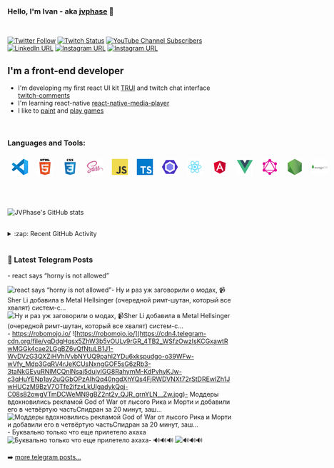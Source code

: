 ### Hello, I'm Ivan - aka [jvphase][github] 👋

<br/>

[![Twitter Follow](https://img.shields.io/twitter/follow/jvphase?color=1da1f2&logo=twitter&style=for-the-badge)][twitter]
[![Twitch Status](https://img.shields.io/twitch/status/jvphase?color=%239146ff&logo=twitch&style=for-the-badge)][twitch]
[![YouTube Channel Subscribers](https://img.shields.io/youtube/channel/subscribers/UCdsovUd-5SChEk2pNzsNbeA?color=ff0000&logo=youtube&style=for-the-badge)][youtube]
<br/>
[![LinkedIn URL](https://img.shields.io/static/v1?color=0a66c2&label=LinkedIn&logo=linkedin&message=%20&style=for-the-badge)][linkedin]
[![Instagram URL](https://img.shields.io/static/v1?color=ff204a&label=artphase.jv&logo=instagram&message=%20&style=for-the-badge)][instagram]
[![Instagram URL](https://img.shields.io/static/v1?color=0088cc&label=doebushka&logo=telegram&message=%20&style=for-the-badge)][telegram]

## I'm a front-end developer

- I'm developing my first react UI kit [TRUI][trui] and twitch chat interface [twitch-comments][tc]
- I'm learning react-native [react-native-media-player][rn]
- I like to [paint][instagram] and [play games][twitch]

<br />

### Languages and Tools:

<div style="display: flex;">
    <img style="margin: 10px; flex: 1" alt="Visual Studio Code" width="36px" src="https://raw.githubusercontent.com/github/explore/80688e429a7d4ef2fca1e82350fe8e3517d3494d/topics/visual-studio-code/visual-studio-code.png" />
    <img style="margin: 10px; flex: 1" alt="HTML5" width="36px" src="https://raw.githubusercontent.com/github/explore/80688e429a7d4ef2fca1e82350fe8e3517d3494d/topics/html/html.png" />
    <img style="margin: 10px; flex: 1" alt="CSS3" width="36px" src="https://raw.githubusercontent.com/github/explore/80688e429a7d4ef2fca1e82350fe8e3517d3494d/topics/css/css.png" />
    <img style="margin: 10px; flex: 1" alt="Sass" width="36px" src="https://raw.githubusercontent.com/github/explore/80688e429a7d4ef2fca1e82350fe8e3517d3494d/topics/sass/sass.png" />
    <img style="margin: 10px; flex: 1" alt="JavaScript" width="36px" src="https://raw.githubusercontent.com/github/explore/80688e429a7d4ef2fca1e82350fe8e3517d3494d/topics/javascript/javascript.png" />
    <img style="margin: 10px; flex: 1" alt="TypeScript" width="36px" src="https://raw.githubusercontent.com/github/explore/80688e429a7d4ef2fca1e82350fe8e3517d3494d/topics/typescript/typescript.png" />
    <img style="margin: 10px; flex: 1" alt="ESLint" width="36px" src="https://raw.githubusercontent.com/github/explore/80688e429a7d4ef2fca1e82350fe8e3517d3494d/topics/eslint/eslint.png" />
    <img style="margin: 10px; flex: 1" alt="React" width="36px" src="https://raw.githubusercontent.com/github/explore/80688e429a7d4ef2fca1e82350fe8e3517d3494d/topics/react/react.png" />
    <img style="margin: 10px; flex: 1" alt="Angular" width="36px" src="https://raw.githubusercontent.com/github/explore/80688e429a7d4ef2fca1e82350fe8e3517d3494d/topics/angular/angular.png" />
    <img style="margin: 10px; flex: 1" alt="Vue.js" width="36px" src="https://raw.githubusercontent.com/github/explore/80688e429a7d4ef2fca1e82350fe8e3517d3494d/topics/vue/vue.png" />
    <img style="margin: 10px; flex: 1" alt="GraphQL" width="36px" src="https://raw.githubusercontent.com/github/explore/80688e429a7d4ef2fca1e82350fe8e3517d3494d/topics/graphql/graphql.png" />
    <img style="margin: 10px; flex: 1" alt="Node.js" width="36px" src="https://raw.githubusercontent.com/github/explore/80688e429a7d4ef2fca1e82350fe8e3517d3494d/topics/nodejs/nodejs.png" />
    <img style="margin: 10px; flex: 1" alt="MongoDB" width="36px" src="https://raw.githubusercontent.com/github/explore/80688e429a7d4ef2fca1e82350fe8e3517d3494d/topics/mongodb/mongodb.png" />
    <img style="margin: 10px; flex: 1" alt="Mongoose" width="36px" src="https://raw.githubusercontent.com/github/explore/80688e429a7d4ef2fca1e82350fe8e3517d3494d/topics/mongoose/mongoose.png" />
    <img style="margin: 10px; flex: 1" alt="PostgreSQL" width="36px" src="https://raw.githubusercontent.com/github/explore/80688e429a7d4ef2fca1e82350fe8e3517d3494d/topics/postgresql/postgresql.png" />
    <img style="margin: 10px; flex: 1" alt="Git" width="36px" src="https://raw.githubusercontent.com/github/explore/80688e429a7d4ef2fca1e82350fe8e3517d3494d/topics/git/git.png" />
    <img style="margin: 10px; flex: 1" alt="GitHub" width="36px" src="https://raw.githubusercontent.com/github/explore/78df643247d429f6cc873026c0622819ad797942/topics/github/github.png" />
    <img style="margin: 10px; flex: 1" alt="Storybook" width="36px" src="https://raw.githubusercontent.com/github/explore/80688e429a7d4ef2fca1e82350fe8e3517d3494d/topics/storybook/storybook.png" />
    <img style="margin: 10px; flex: 1" alt="Terminal" width="36px" src="https://raw.githubusercontent.com/github/explore/80688e429a7d4ef2fca1e82350fe8e3517d3494d/topics/terminal/terminal.png" />
    <img style="margin: 10px; flex: 1" alt="Docker" width="36px" src="https://raw.githubusercontent.com/github/explore/80688e429a7d4ef2fca1e82350fe8e3517d3494d/topics/docker/docker.png" />
</div>
<br/><br/><br/>

![JVPhase's GitHub stats](https://github-readme-stats.vercel.app/api?username=jvphase)

<br/>

<details>
  <summary>:zap: Recent GitHub Activity</summary>
  
<!--START_SECTION:activity-->
1. 🎉 Merged PR [#3](https://github.com/JVPhase/JVPhase/pull/3) in [JVPhase/JVPhase](https://github.com/JVPhase/JVPhase)
2. ❗️ Closed issue [#2](https://github.com/JVPhase/rent-scraper/issues/2) in [JVPhase/rent-scraper](https://github.com/JVPhase/rent-scraper)
3. 🎉 Merged PR [#1](https://github.com/JVPhase/rent-scraper/pull/1) in [JVPhase/rent-scraper](https://github.com/JVPhase/rent-scraper)
4. 🎉 Merged PR [#18](https://github.com/JVPhase/trui/pull/18) in [JVPhase/trui](https://github.com/JVPhase/trui)
5. 💪 Opened PR [#18](https://github.com/JVPhase/trui/pull/18) in [JVPhase/trui](https://github.com/JVPhase/trui)
<!--END_SECTION:activity-->

</details>

<br/>

### 📕 Latest Telegram Posts

<!-- BLOG-POST-LIST:START -->- react says “horny is not allowed”
![react says “horny is not allowed”](https://cdn4.telegram-cdn.org/file/s08qfsiYHBV69QzlBP1aPZVoOiaCKQ4rIA5AI7Aezh3RA_CiisRN5btJqYZ9_UlcCSGz-9btpS5hD9eucsIJHhHdtE0bXIpUiK710NWjTbebzEcLgS90kkkNu-SnkGC2R43eBweJOsmI6UrdgwJLJ8NKt4zV-80SMGAPZzRpvJklEpZTnVCf0-NxzgVIeN2xmqFkjVeF7yF2drqJxqDGOtRtZfcPtafj3WsYCON5xTAFXhpw9imnGnPRIM126qFY2Q5g2oneKNqOWn7w9qqMWmDTuDOXMdaJB6JZLJAmq7LyIVSNxrfQ3k6ax9r64WJItdNZioZ97pnPWzWdO8wTRw.jpg)- Ну и раз уж заговорили о модах, 📹Sher Li добавила в Metal Hellsinger &lpar;очередной римт-шутан, который все хвалят&rpar; систем-с...
![Ну и раз уж заговорили о модах, 📹Sher Li добавила в Metal Hellsinger &lpar;очередной римт-шутан, который все хвалят&rpar; систем-с...](https://cdn4.telegram-cdn.org/file/ucKN454S-lOcMFhpdwobatOAcoP66Xrz7KkNTLLx0BMS-CdFb-Esq5n_izOjIk5t_AzdSJIrCp10K0fGlKt37BJV3z3yc9fY3ich6o1ClCweY5sgmZTnCApo8fdLwWTT4iWnFArW1IBaiXOw6L289vrqe0jKfqO9RRTS9L0V6oHBj9QOyNM_XZnjzmzLO7MF1mGZgr1Dhn3qaw9SPhKmuSxVg_YKKKJyLD4x5k6Wu825lP53sWKNImTtONFWS8Pg6As-xsK8_hoK1_9sFNoddftPSbS1YvG9K4fDXXqNTol2z02nq6l9TYQNhDRW7DWfYCz3OrX_AbpPA6De5JFdhw.jpg)- https://robomojo.io/
![https://robomojo.io/](https://cdn4.telegram-cdn.org/file/vqDdgHqsx5ZhW3b5vOULv9rGR_4TB2_WSfzOwzIsKCGxawtRwMGGk4cae2LGgBZ6vQfNtuLB1J1-WvDVzG3QXZiHVhiVvbNYUQ9pahl2YDu6xkspudgo-o39WFw-wVfy_Mdp3GqRV4rJeKCUsNxngGOF5sG6zRb3-3taNkGEyuRNlMCQnlNsaj5dujylGG8RahymM-KdPvhyKJw-c3qHuYENp1ay2uQGbOPzAIhQq40ngdXhYQs4FjRWDVNXt72rStDREwIZh1JwHUCzM9BzV7OTfe2ifzxLkUIgadykQqj-C08s82owgVTmDCWeMN9gBZ2nt2y_QJR_grnYLN__Zw.jpg)- Моддеры вдохновились рекламой God of War от лысого Рика и Морти и добавили его в четвёртую частьСпидран за 20 минут, заш...
![Моддеры вдохновились рекламой God of War от лысого Рика и Морти и добавили его в четвёртую частьСпидран за 20 минут, заш...](https://cdn4.telegram-cdn.org/file/QKY1FgGLQ-1o3VkC7vfvqikgexS2OtAAKbEnT2dDYaOcILOWCrVodSbo4rCU5Pgo3OahogBjxacIDduwOftDihXtFXfKblebVIAToqd9niFhXXYaffFzzkcOzKRquOSUivdqpGBFntXf_lpYLosVFB62NoxfbpSwXvLh2qfemYhZ9-8yZynxTvnwvxGywwIfey8iiVaRx1pMPVf0DhtndPn1VNs0mV5zZgd_qbtogoinGdmBc_GDPHzjQBEBhwlt1gHQxWrlhXwPRXDL2PcRQLyB6we2Fcrp-sk9q1cxjt2FdyCAbS-8jiITOLgIJouW00P2st1dZYY4v_185CB5pw.jpg)- Буквально только что еще прилетело ахаха
![Буквально только что еще прилетело ахаха](https://cdn4.telegram-cdn.org/file/eWqxfoyBKfemMg1J9syiXjB4vZrWHm7rrtsjvYuFt3mMpZMkpFo1gNsv3Ae-1XI9j3Pldw0LVs5DO0wVJgJezMr6UvFmOwyhNBlHMsEqw8kl_mQhyGsL8DJoHwAhDisXWAucjw1Se5fcrhVkb6WQpO8IIaShchaoG6kQZru14T-TARCssYhSu87NM4G7BMImZLitLXy86cXn9WPCQMXS0ekZXsBiuqiK1C4DuzNRmpYKXD1wplwUnavFs5w95kGXUZFRw6c5YZ1YZsid_XC5aYtjYyA5xnBOqtHsEnJNYXlolc3IwfgVCU8IfLeYJoz6b59VUmWkV6rgV4pzkN-0jw.jpg)- 🔊🔊🔊
![🔊🔊🔊](https://cdn4.telegram-cdn.org/file/kdBzk2-HriFb1yVmwDr-gG8H5vQHt20xEAZSKqbPgh4NeApC-1BZEVQ5h3Jg7zbLCzUKDTMNel9WeA1ZdrH_v--JHv-5EJTylIT5s1SV8VZ4IwgSEJaRVlUqXQuTu0OBtfk4B0XwZy7LRbNgGXCPF92Ipqz7gLX2HaWLk1ybJUqn0lpFHCBeJeTXZ0ms63qxu1OflAV18OeW7AfKqvYLFw_G5vB_DBHpejvEUoUgNVooSjeMGRyC_UUBm2_dCoSFF9lU6juMLcHBo-ROeKwAWpbIHo9Vxi3DCUG_q08svEnJ33YcWf7Uds91MlzAOvmud3LSWCIVwKej8f8I7_t8Jw.jpg)<!-- BLOG-POST-LIST:END -->

➡️ [more telegram posts...][telegram]

[github]: https://github.com/JVPhase
[twitter]: https://twitter.com/intent/follow?original_referer=https%3A%2F%2Fgithub.com%2Fjvphase&screen_name=jvphase
[youtube]: https://www.youtube.com/c/JVPhase?sub_confirmation=1
[twitch]: https://www.twitch.tv/jvphase
[instagram]: https://www.instagram.com/artphase.jv/
[telegram]: https://t.me/doebushka
[linkedin]: https://www.linkedin.com/in/jvphase
[trui]: https://github.com/JVPhase/trui
[tc]: https://github.com/JVPhase/twitch-comments
[rn]: https://github.com/JVPhase/react-native-media-player

